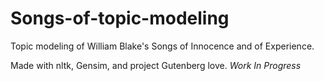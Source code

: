 # Songs-of-topic-modeling
Topic modeling of William Blake's Songs of Innocence and of Experience.

Made with nltk, Gensim, and project Gutenberg love. *Work In Progress*
